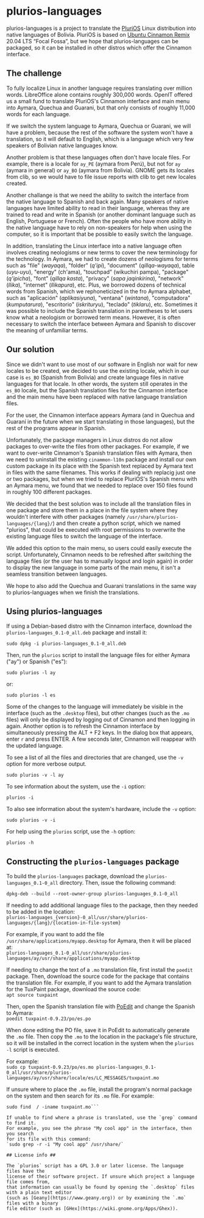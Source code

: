 # plurios-languages

plurios-languages is a project to translate the [PluriOS](https://plurios.openit.dev) Linux distribution 
into native languages of Bolivia. PluriOS is based on [Ubuntu Cinnamon Remix](https://ubuntucinnamon.org/) 
20.04 LTS “Focal Fossa”, but we hope that plurios-languages can be packaged, 
so it can be installed in other distros which offer the Cinnamon interface.  

## The challenge
To fully localize Linux in another language requires translating over million
words. LibreOffice alone contains roughly 300,000 words. OpenIT offered us
a small fund to translate PluriOS's Cinnamon interface and main menu into Aymara, 
Quechua and Guarani, but that only consists of roughly 11,000 words for each 
language.

If we switch the system language to Aymara, Quechua or Guarani, we will have a
problem, because the rest of the software the system won't have a translation, 
so it will default to English, which is a language which very few speakers of 
Bolivian native languages know. 

Another problem is that these languages often don't have locale files. For example, 
there is a locale for `ay_PE` (aymara from Perú), but not for `ay` (aymara in general) 
or `ay_BO` (aymara from Bolivia). GNOME gets its locales from clib, so we would
have to file issue reports with clib to get new locales created. 

Another challange is that we need the ability to switch the interface from the
native language to Spanish and back again. Many speakers of native languages have
limited ability to read in their language, whereas they are trained to read and write
in Spanish (or another dominant language such as English, Portuguese or French). 
Often the people who have more ability in the native language have to rely on
non-speakers for help when using the computer, so it is important that be possible
to easily switch the language. 

In addition, translating the Linux interface into a native language often involves 
creating neologisms or new terms to cover the new terminology for the technology. 
In Aymara, we had to create dozens of neologisms for terms such as "file" (*wayaqa*), 
"folder" (*q'ipi*), "document" (*qillqa-wayaqa*), table (*uyu-uyu*), "energy" (ch'ama), 
"touchpad" (wikuchiri pampa), "package" (*q'ipicha*), "font" (*qillqa kasta*), "privacy" 
(*sapa jaqinkirina*), "network" (*llika*), "internet" (*llikapura*), etc. Plus, we 
borrowed dozens of technical words from Spanish, which we rephoneticized in the fro
Aymara alphabet, such as "aplicación" (*aplikasiyuna*), "ventana" (*wintana*), 
"computadora" (*kumputarura*), "escritorio" (*iskrituryu*), "teclado" (*tiklaru*), 
etc. Sometimes it was possible to include the Spanish translation in parentheses
to let users know what a neologism or borrowed term means. However, it is often
necessary to switch the interface between Aymara and Spanish to discover the meaning
of unfamiliar terms.

## Our solution
Since we didn't want to use most of our software in English nor wait for new locales to be 
created, we decided to use the existing locale, which in our case is `es_BO` 
(Spanish from Bolivia) and create language files in native languages for that locale.
In other words, the system still operates in the `es_BO` locale, but the
Spanish translation files for the Cinnamon interface and the main menu have been 
replaced with native language translation files. 

For the user, the Cinnamon interface appears Aymara (and in Quechua and Guaraní 
in the future when we start translating in those languages), but the rest of the
programs appear in Spanish. 

Unfortunately, the package managers in Linux distros do not allow packages
to over-write the files from other packages. For example, if we want to over-write
Cinnamon's Spanish translation files with Aymara, then we need to uninstall the
existing `cinammon-l10n` package and install our own custom package in its place 
with the Spanish text replaced by Aymara text in files with the same filenames.
This works if dealing with replacig just one or two packages, but when we tried 
to replace PluriOS's Spanish menu with an Aymara menu, we found that we needed to
replace over 150 files found in roughly 100 different packages.

We decided that the best solution was to include all the translation files in one
package and store them in a place in the file system where they wouldn't interfere
with other packages (namely `/usr/share/plurios-languages/{lang}/`) and then create 
a python script, which we named "plurios", that could be executed with root permissions
to overwrite the existing language files to switch the language of the interface.

We added this option to the main menu, so users could easily execute the script. 
Unfortunately, Cinnamon needs to be refreshed after switching the language files 
(or the user has to manually logout and login again) in order to display the new 
language in some parts of the main menu, it isn't a seamless transition between
languages. 

We hope to also add the Quechua and Guarani translations in the same way to plurios-languages
when we finish the translations.

## Using plurios-languages

If using a Debian-based distro with the Cinnamon interface, download the 
`plurios-languages_0.1-0_all.deb` package and install it:

`sudo dpkg -i plurios-languages_0.1-0_all.deb`

Then, run the `plurios` script to install the language files for either Aymara ("ay")
or Spanish ("es"):

`sudo plurios -l ay`

or:

`sudo plurios -l es`

Some of the changes to the language will immediately be visible in the interface 
(such as the `.desktop` files), but other changes (such as the `.mo` files) will
only be displayed by logging out of Cinnamon and then logging in again. Another option
is to refresh the Cinnamon interface by simultaneously pressing the ALT + F2 keys.
In the dialog box that appears, enter `r` and press ENTER. A few seconds later,
Cinnamon will reappear with the updated language.

To see a list of all the files and directories that are changed, use the `-v` option
for more verbose output. 

`sudo plurios -v -l ay`


To see information about the system, use the `-i` option:

`plurios -i`

To also see information about the system's hardware, include the `-v` option:

`sudo plurios -v -i`

For help using the `plurios` script, use the `-h` option:    

`plurios -h`

## Constructing the `plurios-languages` package

To build the `plurios-languages` package, download the `plurios-languages_0.1-0_all` 
directory. Then, issue the following command:

`dpkg-deb --build --root-owner-group plurios-languages_0.1-0_all`

If needing to add additional language files to the package, then they needed to
be added in the location:  
`plurios-languages_{version}-0_all/usr/share/plurios-languages/{lang}/{location-in-file-system}`

For example, if you want to add the file `/usr/share/applications/myapp.desktop`
for Aymara, then it will be placed at:  
`plurios-languages_0.1-0_all/usr/share/plurios-languages/ay/usr/share/applications/myapp.desktop`

If needing to change the text of a `.mo` translation file, first install the `poedit` package.
Then, download the source code for the package that contains the translation file.
For example, if you want to add the Aymara translation for the TuxPaint package, 
download the source code:  
`apt source tuxpaint`
  
Then, open the Spanish translation file with [PoEdit](https://poedit.net) and change the Spanish to Aymara:  
`poedit tuxpaint-0.9.23/po/es.po`

When done editing the PO file, save it in PoEdit to automatically generate the `.mo` file. 
Then copy the `.mo` to the location in the package's file structure, so it will 
be installed in the correct location in the system when the `plurios -l` script is executed.

For example:  
`sudo cp tuxpaint-0.9.23/po/es.mo plurios-languages_0.1-0_all/usr/share/plurios-languages/ay/usr/share/locale/es/LC_MESSAGES/tuxpaint.mo`

If unsure where to place the `.mo` file, install the program's normal package on the
system and then search for its `.mo` file. For example:  
```sudo apt install tuxpaint
sudo find  / -iname tuxpaint.mo```

If unable to find where a phrase is translated, use the `grep` command to find it. 
For example, you see the phrase "My cool app" in the interface, then you search
for its file with this command:  
`sudo grep -r -i "My cool app" /usr/share/`

## License info ##

The `plurios` script has a GPL 3.0 or later license. The language files have the
license of their software project. If unsure which project a language file comes from, 
that information can usually be found by opening the `.desktop` files with a plain text editor
(such as [Geany](https://www.geany.org)) or by examining the `.mo` files with a binary 
file editor (such as [GHex](https://wiki.gnome.org/Apps/Ghex)).

